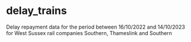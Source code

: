# delay_trains
Delay repayment data for the period between 16/10/2022 and 14/10/2023 for West Sussex rail companies Southern, Thameslink and Southern
